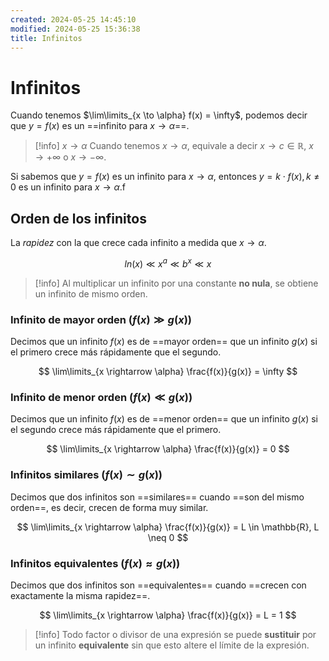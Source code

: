 ```yaml
---
created: 2024-05-25 14:45:10
modified: 2024-05-25 15:36:38
title: Infinitos
---
```


# Infinitos

Cuando tenemos $\lim\limits_{x \to \alpha} f(x) = \infty$, podemos decir que $y = f(x)$ es un ==infinito para $x \rightarrow \alpha$==.

> [!info] $x \rightarrow \alpha$
> Cuando tenemos $x \rightarrow \alpha$, equivale a decir $x \rightarrow c \in \mathbb{R}$, $x \rightarrow +\infty$ o $x \rightarrow -\infty$.

Si sabemos que $y = f(x)$ es un infinito para $x \rightarrow \alpha$, entonces $y = k \cdot f(x), k \neq 0$ es un infinito para $x \rightarrow \alpha$.f

## Orden de los infinitos

La *rapidez* con la que crece cada infinito a medida que $x \rightarrow \alpha$.

$$
ln(x) \ll x^a \ll b^x \ll x
$$

> [!info]
> Al multiplicar un infinito por una constante **no nula**, se obtiene un infinito de mismo orden.

### Infinito de mayor orden ($f(x) \gg g(x)$)

Decimos que un infinito $f(x)$ es de ==mayor orden== que un infinito $g(x)$ si el primero crece más rápidamente que el segundo.

$$
\lim\limits_{x \rightarrow \alpha} \frac{f(x)}{g(x)} = \infty
$$

### Infinito de menor orden ($f(x) \ll g(x)$)

Decimos que un infinito $f(x)$ es de ==menor orden== que un infinito $g(x)$ si el segundo crece más rápidamente que el primero.

$$
\lim\limits_{x \rightarrow \alpha} \frac{f(x)}{g(x)} = 0
$$

### Infinitos similares ($f(x) \sim g(x)$)

Decimos que dos infinitos son ==similares== cuando ==son del mismo orden==, es decir, crecen de forma muy similar.

$$
\lim\limits_{x \rightarrow \alpha} \frac{f(x)}{g(x)} = L \in \mathbb{R}, L \neq 0
$$

### Infinitos equivalentes ($f(x) \approx g(x)$)

Decimos que dos infinitos son ==equivalentes== cuando ==crecen con exactamente la misma rapidez==.

$$
\lim\limits_{x \rightarrow \alpha} \frac{f(x)}{g(x)} = L = 1
$$

> [!info]
> Todo factor o divisor de una expresión se puede **sustituir** por un infinito **equivalente** sin que esto altere el límite de la expresión.
